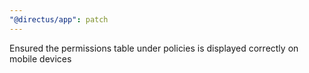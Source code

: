 ```yaml
---
"@directus/app": patch
---
```


Ensured the permissions table under policies is displayed correctly on mobile devices
